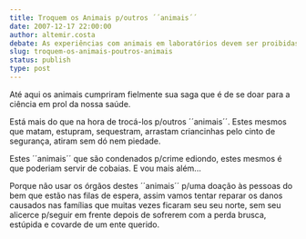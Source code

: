 ```yaml
---
title: Troquem os Animais p/outros ´´animais´´
date: 2007-12-17 22:00:00
author: altemir.costa
debate: As experiências com animais em laboratórios devem ser proibidas?
slug: troquem-os-animais-poutros-animais
status: publish 
type: post
---
```


Até aqui os animais cumpriram fielmente sua saga que é de se doar para a ciência em prol da nossa saúde.  

Está mais do que na hora de trocá-los p/outros ´´animais´´. Estes mesmos que matam, estupram, sequestram, arrastam criancinhas pelo cinto de segurança, atiram sem dó nem piedade.  

Estes ´´animais´´ que são condenados p/crime ediondo, estes mesmos é que poderiam servir de cobaias. E vou mais além...  

Porque não usar os órgãos destes ´´animais´´ p/uma doação às pessoas do bem que estão nas filas de espera, assim vamos tentar reparar os danos causados nas famílias que muitas vezes ficaram seu seu norte, sem seu alicerce p/seguir em frente depois de sofrerem com a perda brusca, estúpida e covarde de um ente querido.   

  

  

  

  

  

  

  

